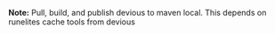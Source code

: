 **Note:** Pull, build, and publish devious to maven local. This depends on runelites cache tools from devious
